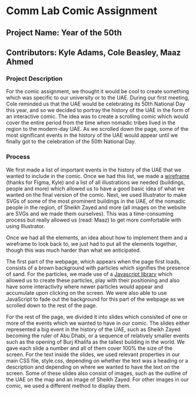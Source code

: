 # Comm Lab Comic Assignment
## Project Name: Year of the 50th
## Contributors: Kyle Adams, Cole Beasley, Maaz Ahmed
### Project Description
For the comic assignment, we thought it would be cool to create something which was specific to our university or to the UAE. During our first meeting, Cole reminded us that the UAE would be celebrating its 50th National Day this year, and so we decided to portray the history of the UAE in the form of an interactive comic. The idea was to create a scrolling comic which would cover the entire period from the time when nomadic tribes lived in the region to the modern-day UAE. As we scrolled down the page, some of the most significant events in the history of the UAE would appear until we finally got to the celebration of the 50th National Day.
### Process
We first made a list of important events in the history of the UAE that we wanted to include in the comic. Once we had this list, we made a [wireframe](https://www.figma.com/file/NA4bJx07pnpP9l8OIhXYYF/UAE-Comic?node-id=3%3A18) (thanks for Figma, Kyle) and a list of all illustrations we needed (buildings, people and more) which allowed us to have a good basic idea of what we wanted on the final version of the comic. Next, we used Illustrator to make SVGs of some of the most prominent buildings in the UAE, of the nomadic people in the region, of Sheikh Zayed and more (all images on the website are SVGs and we made them ourselves). This was a time-consuming process but really allowed us (read: Maaz) to get more comfortable with using Illustrator.  
  
Once we had all the elements, an idea about how to implement them and a wireframe to look back to, we just had to put all the elements together, though this was much harder than what we anticipated.  
  
The first part of the webpage, which appears when the page first loads, consists of a brown background with particles which signifies the presence of sand. For the particles, we made use of a [Javascript library](https://github.com/VincentGarreau/particles.js?fbclid=IwAR0Dd8qIfWN6RI1Zk06vzH5GWA0Z0ZijwnoIgFmIXwQyFFCcWBUzLtt8myU) which allowed us to create these particles, play with their positioning and also have some interactivity where newer particles would appear and accumulate upon clicking on the screen. We were also able to use JavaScript to fade out the background for this part of the webpage as we scrolled down to the rest of the page.  
  
For the rest of the page, we divided it into slides which consisted of one or more of the events which we wanted to have in our comic. The slides either represented a big event in the history of the UAE, such as Sheikh Zayed becoming the ruler of Abu Dhabi, or a sequence of relatively smaller events such as the opening of Burj Khalifa as the tallest building in the world. We gave each slide a number and all of them cover 100% the size of the screen. For the text inside the slides, we used relevant properties in our main CSS file, style.css, depending on whether the text was a heading or a description and depending on where we wanted to have the text on the screen. Some of these slides also consist of images, such as the outline of the UAE on the map and an image of Sheikh Zayed. For other images in our comic, we used a different method to display them.
  

